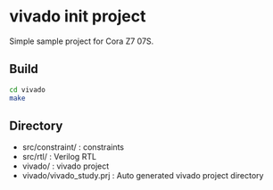 # vivado init project

Simple sample project for Cora Z7 07S.

## Build

```sh
cd vivado
make
```

## Directory

- src/constraint/ : constraints
- src/rtl/ : Verilog RTL
- vivado/ : vivado project
- vivado/vivado_study.prj : Auto generated vivado project directory
